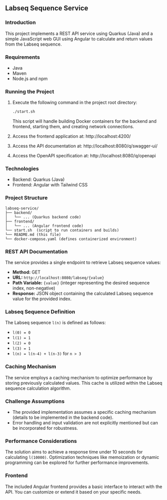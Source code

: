 ## Labseq Sequence Service

### Introduction

This project implements a REST API service using Quarkus (Java) and a simple JavaScript web GUI using Angular to calculate and return values from the Labseq sequence.

### Requirements

- Java
- Maven
- Node.js and npm

### Running the Project

1. Execute the following command in the project root directory:

   ```bash
   ./start.sh
   ```

   This script will handle building Docker containers for the backend and frontend, starting them, and creating network connections.

2. Access the frontend application at: http://localhost:4200/
3. Access the API documentation at: http://localhost:8080/q/swagger-ui/
4. Access the OpenAPI specification at: http://localhost:8080/q/openapi

### Technologies

- Backend: Quarkus (Java)
- Frontend: Angular with Tailwind CSS

### Project Structure

```
labseq-service/
├── backend/
│   └── ... (Quarkus backend code)
├── frontend/
│   └── ... (Angular frontend code)
└── start.sh  (script to run containers and builds)
└── README.md (this file)
└── docker-compose.yaml (defines containerized environment)
```

### REST API Documentation

The service provides a single endpoint to retrieve Labseq sequence values:

- **Method:** GET
- **URL:** `http://localhost:8080/labseq/{value}`
- **Path Variable:** `{value}` (integer representing the desired sequence index, non-negative)
- **Response:** JSON object containing the calculated Labseq sequence value for the provided index.

### Labseq Sequence Definition

The Labseq sequence `l(n)` is defined as follows:

- `l(0) = 0`
- `l(1) = 1`
- `l(2) = 0`
- `l(3) = 1`
- `l(n) = l(n-4) + l(n-3)` for `n > 3`

### Caching Mechanism

The service employs a caching mechanism to optimize performance by storing previously calculated values. This cache is utilized within the Labseq sequence calculation algorithm.

### Challenge Assumptions

- The provided implementation assumes a specific caching mechanism (details to be implemented in the backend code).
- Error handling and input validation are not explicitly mentioned but can be incorporated for robustness.

### Performance Considerations

The solution aims to achieve a response time under 10 seconds for calculating `l(10000)`. Optimization techniques like memoization or dynamic programming can be explored for further performance improvements.

### Frontend

The included Angular frontend provides a basic interface to interact with the API. You can customize or extend it based on your specific needs.
